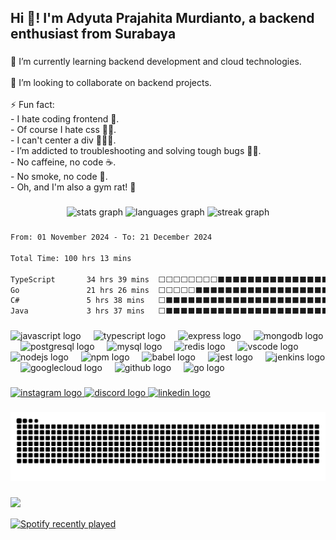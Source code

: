<h2 align="left">Hi 👋! I'm Adyuta Prajahita Murdianto, a backend enthusiast from Surabaya</h2>

###

<p align="left">🌱 I’m currently learning backend development and cloud technologies.<br><br>👯 I’m looking to collaborate on backend projects.<br><br>⚡ Fun fact:<br>- I hate coding frontend 😤.<br>- Of course I hate css 🎨🚫.<br>- I can't center a div 🤷‍♂️🎯.<br>- I’m addicted to troubleshooting and solving tough bugs 🐛🔧.<br>- No caffeine, no code ☕.<br>- No smoke, no code 🚬.<br>- Oh, and I'm also a gym rat! 💪</p>

###

<div align="center">
  <img src="https://github-readme-stats.vercel.app/api?username=Yutsss&hide_title=false&hide_rank=false&show_icons=true&include_all_commits=true&count_private=true&disable_animations=false&theme=dracula&locale=en&hide_border=false&order=1" height="150" alt="stats graph"  />
  <img src="https://github-readme-stats.vercel.app/api/top-langs?username=Yutsss&hide=html,css,php,blade,java,less,python&locale=en&hide_title=false&layout=compact&card_width=320&langs_count=6&theme=dracula&hide_border=false&order=2" height="150" alt="languages graph"  />
  <img src="https://streak-stats.demolab.com?user=yutsss&locale=en&mode=daily&theme=dracula&hide_border=false&border_radius=5&order=3" height="150" alt="streak graph"  />
</div>

###

<!--START_SECTION:waka-->

```txt
From: 01 November 2024 - To: 21 December 2024

Total Time: 100 hrs 13 mins

TypeScript       34 hrs 39 mins  ⬜⬜⬜⬜⬜⬜⬜⬜⬛⬛⬛⬛⬛⬛⬛⬛⬛⬛⬛⬛⬛⬛⬛⬛⬛   33.98 %
Go               21 hrs 26 mins  ⬜⬜⬜⬜⬜⬛⬛⬛⬛⬛⬛⬛⬛⬛⬛⬛⬛⬛⬛⬛⬛⬛⬛⬛⬛   21.02 %
C#               5 hrs 38 mins   ⬜⬛⬛⬛⬛⬛⬛⬛⬛⬛⬛⬛⬛⬛⬛⬛⬛⬛⬛⬛⬛⬛⬛⬛⬛   05.54 %
Java             3 hrs 37 mins   ⬜⬛⬛⬛⬛⬛⬛⬛⬛⬛⬛⬛⬛⬛⬛⬛⬛⬛⬛⬛⬛⬛⬛⬛⬛   03.56 %
```

<!--END_SECTION:waka-->

###

<div align="left">
  <img src="https://cdn.jsdelivr.net/gh/devicons/devicon/icons/javascript/javascript-original.svg" height="30" alt="javascript logo"  />
  <img width="12" />
  <img src="https://cdn.jsdelivr.net/gh/devicons/devicon/icons/typescript/typescript-original.svg" height="30" alt="typescript logo"  />
  <img width="12" />
  <img src="https://skillicons.dev/icons?i=express" height="30" alt="express logo"  />
  <img width="12" />
  <img src="https://cdn.jsdelivr.net/gh/devicons/devicon/icons/mongodb/mongodb-original.svg" height="30" alt="mongodb logo"  />
  <img width="12" />
  <img src="https://cdn.jsdelivr.net/gh/devicons/devicon/icons/postgresql/postgresql-original.svg" height="30" alt="postgresql logo"  />
  <img width="12" />
  <img src="https://cdn.jsdelivr.net/gh/devicons/devicon/icons/mysql/mysql-original.svg" height="30" alt="mysql logo"  />
  <img width="12" />
  <img src="https://cdn.jsdelivr.net/gh/devicons/devicon/icons/redis/redis-original.svg" height="30" alt="redis logo"  />
  <img width="12" />
  <img src="https://cdn.jsdelivr.net/gh/devicons/devicon/icons/vscode/vscode-original.svg" height="30" alt="vscode logo"  />
  <img width="12" />
  <img src="https://cdn.jsdelivr.net/gh/devicons/devicon/icons/nodejs/nodejs-original.svg" height="30" alt="nodejs logo"  />
  <img width="12" />
  <img src="https://cdn.jsdelivr.net/gh/devicons/devicon/icons/npm/npm-original-wordmark.svg" height="30" alt="npm logo"  />
  <img width="12" />
  <img src="https://cdn.jsdelivr.net/gh/devicons/devicon/icons/babel/babel-original.svg" height="30" alt="babel logo"  />
  <img width="12" />
  <img src="https://cdn.jsdelivr.net/gh/devicons/devicon/icons/jest/jest-plain.svg" height="30" alt="jest logo"  />
  <img width="12" />
  <img src="https://skillicons.dev/icons?i=jenkins" height="30" alt="jenkins logo"  />
  <img width="12" />
  <img src="https://cdn.jsdelivr.net/gh/devicons/devicon/icons/googlecloud/googlecloud-original.svg" height="30" alt="googlecloud logo"  />
  <img width="12" />
  <img src="https://skillicons.dev/icons?i=github" height="30" alt="github logo"  />
  <img width="12" />
  <img src="https://cdn.jsdelivr.net/gh/devicons/devicon/icons/go/go-original.svg" height="30" alt="go logo"  />
</div>

###

<div align="left">
  <a href="https://www.instagram.com/yuttt.sssss/" target="_blank">
    <img src="https://img.shields.io/static/v1?message=Instagram&logo=instagram&label=&color=E4405F&logoColor=white&labelColor=&style=for-the-badge" height="35" alt="instagram logo"  />
  </a>
  <a href="https://discordapp.com/users/458860460150620177" target="_blank">
    <img src="https://img.shields.io/static/v1?message=Discord&logo=discord&label=&color=7289DA&logoColor=white&labelColor=&style=for-the-badge" height="35" alt="discord logo"  />
  </a>
  <a href="https://www.linkedin.com/in/adyuta-prajahita-murdianto-991644315/" target="_blank">
    <img src="https://img.shields.io/static/v1?message=LinkedIn&logo=linkedin&label=&color=0077B5&logoColor=white&labelColor=&style=for-the-badge" height="35" alt="linkedin logo"  />
  </a>
</div>

###

<img src="https://raw.githubusercontent.com/Yutsss/Yutsss/output/snake.svg" alt="Snake animation" />

###

<img align="left" height="" src="https://media0.giphy.com/media/v1.Y2lkPTc5MGI3NjExNzMxOGttaWtuejZobm53Z3Z5YWNiYm1iZmM4dnR3N3plbm0wN25oeiZlcD12MV9pbnRlcm5hbF9naWZfYnlfaWQmY3Q9Zw/LZ5vlsR35s51qNWJxB/giphy.webp"  />

###

<br clear="both">
<br clear="both">

<div align="left">
  <a href="https://open.spotify.com/user/31q67fko54h7sh4j27ibyhkg5qfe">
    <img src="https://spotify-recently-played-readme.vercel.app/api?user=31q67fko54h7sh4j27ibyhkg5qfe&count=5&unique=false" alt="Spotify recently played"  />
  </a>
</div>

###


